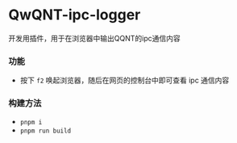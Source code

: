 # QwQNT-ipc-logger

开发用插件，用于在浏览器中输出QQNT的ipc通信内容

### 功能

- 按下 `f2` 唤起浏览器，随后在网页的控制台中即可查看 ipc 通信内容

### 构建方法

- `pnpm i`
- `pnpm run build`
